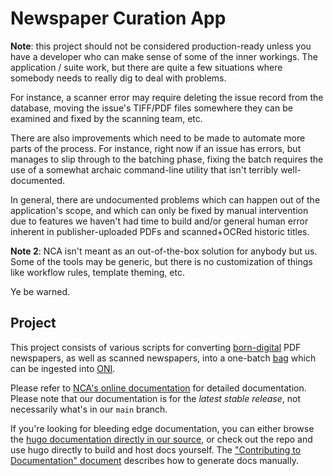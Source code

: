 # Newspaper Curation App

**Note**: this project should not be considered production-ready unless you
have a developer who can make sense of some of the inner workings.  The
application / suite work, but there are quite a few situations where somebody
needs to really dig to deal with problems.

For instance, a scanner error may require deleting the issue record from the
database, moving the issue's TIFF/PDF files somewhere they can be examined and
fixed by the scanning team, etc.

There are also improvements which need to be made to automate more parts of the
process.  For instance, right now if an issue has errors, but manages to slip
through to the batching phase, fixing the batch requires the use of a somewhat
archaic command-line utility that isn't terribly well-documented.

In general, there are undocumented problems which can happen out of the
application's scope, and which can only be fixed by manual intervention due to
features we haven't had time to build and/or general human error inherent in
publisher-uploaded PDFs and scanned+OCRed historic titles.

**Note 2**: NCA isn't meant as an out-of-the-box solution for anybody but us.
Some of the tools may be generic, but there is no customization of things like
workflow rules, template theming, etc.

Ye be warned.

## Project

This project consists of various scripts for converting [born-digital][1] PDF
newspapers, as well as scanned newspapers, into a one-batch [bag][2] which can
be ingested into [ONI][3].

Please refer to [NCA's online documentation][4] for detailed documentation.
Please note that our documentation is for the *latest stable release*, not
necessarily what's in our `main` branch.

If you're looking for bleeding edge documentation, you can either browse the
[hugo documentation directly in our source][5], or check out the repo and use
hugo directly to build and host docs yourself. The ["Contributing to
Documentation" document][6] describes how to generate docs manually.

[1]: <https://en.wikipedia.org/wiki/Born-digital>
[2]: <https://en.wikipedia.org/wiki/BagIt>
[3]: <https://github.com/open-oni/open-oni>
[4]: <https://uoregon-libraries.github.io/newspaper-curation-app/>
[5]: <https://github.com/uoregon-libraries/newspaper-curation-app/tree/main/hugo/content>
[6]: <https://uoregon-libraries.github.io/newspaper-curation-app/contributing/documentation/>
